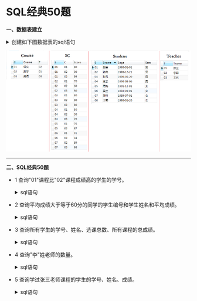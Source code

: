 # SQL经典50题

**一、数据表建立**
    <details>
      <summary>创建如下图数据表的sql语句</summary>

    --创建学生信息表
    CREATE TABLE Student(S varchar(10),Sname varchar(10),Sage datetime,Ssex nvarchar(10));
    --创建课程表
    CREATE TABLE Course(C varchar(10),Cname varchar(10),T varchar(10));
    --创建老师表
    CREATE TABLE Teacher(T varchar(10),Tname varchar(10));
    --创建成绩表
    CREATE TABLE SC(S varchar(10),C varchar(10),Score decimal(18,1));
    
    --添加学生
    INSERT INTO Student VALUES('01' , '赵雷' , '1990-01-01' , '男');
    INSERT INTO Student VALUES('02' , '钱电' , '1990-12-21' , '男');
    INSERT INTO Student VALUES('03' , '孙风' , '1990-05-20' , '男');
    INSERT INTO Student VALUES('04' , '李云' , '1990-08-06' , '男');
    INSERT INTO Student VALUES('05' , '周梅' , '1991-12-01' , '女');
    INSERT INTO Student VALUES('06' , '吴兰' , '1992-03-01' , '女');
    INSERT INTO Student VALUES('07' , '郑竹' , '1989-07-01' , '女');
    INSERT INTO Student VALUES('08' , '王菊' , '1990-01-20' , '女');
    --添加课程
    INSERT INTO Course VALUES('01' , '语文' , '02');
    INSERT INTO Course VALUES('02' , '数学' , '01');
    INSERT INTO Course VALUES('03' , '英语' , '03');
    --添加老师信息
    INSERT INTO Teacher VALUES('01' , '张三');
    INSERT INTO Teacher VALUES('02' , '李四');
    INSERT INTO Teacher VALUES('03' , '王五');
    --添加成绩
    INSERT INTO SC VALUES('01' , '01' , 80);
    INSERT INTO SC VALUES('01' , '02' , 90);
    INSERT INTO SC VALUES('01' , '03' , 99);
    INSERT INTO SC VALUES('02' , '01' , 70);
    INSERT INTO SC VALUES('02' , '02' , 60);
    INSERT INTO SC VALUES('02' , '03' , 80);
    INSERT INTO SC VALUES('03' , '01' , 80);
    INSERT INTO SC VALUES('03' , '02' , 80);
    INSERT INTO SC VALUES('03' , '03' , 80);
    INSERT INTO SC VALUES('04' , '01' , 50);
    INSERT INTO SC VALUES('04' , '02' , 30);
    INSERT INTO SC VALUES('04' , '03' , 20);
    INSERT INTO SC VALUES('05' , '01' , 76);
    INSERT INTO SC VALUES('05' , '02' , 87);
    INSERT INTO SC VALUES('06' , '01' , 31);
    INSERT INTO SC VALUES('06' , '03' , 34);
    INSERT INTO SC VALUES('07' , '02' , 89);
    INSERT INTO SC VALUES('07' , '03' , 98);
</details>

   ![image](https://github.com/Anfany/Study-Tips-for-Other-Language/blob/master/SQL/sql_50.png)

---

**二、SQL经典50题**

   + 1 查询"01"课程比"02"课程成绩高的学生的学号。
       <details>
          <summary>sql语句</summary>
     
          --查询"01"课程比"02"课程成绩高的学生的学号

          SELECT a.S 学号
          FROM
              (SELECT SC.S, SC.Score FROM SC WHERE SC.C = '01') a, --查询有01课程成绩的学生的学号和对应的成绩
              (SELECT SC.S, SC.Score FROM SC WHERE SC.C = '02') b  --查询有02课程成绩的学生的学号和对应的成绩
          WHERE 
          a.S = b.S AND a.Score > b.Score --学号相同，成绩对比
            
      </details>
      
 
   + 2 查询平均成绩大于等于60分的同学的学生编号和学生姓名和平均成绩。
       <details>
          <summary>sql语句</summary>
     
          --查询平均成绩不低于60分的同学的学生编号和学生姓名和平均成绩

          SELECT b.S 学号, a.Sname 姓名, b.avgnum 平均成绩
          FROM
              (SELECT d.S, round(avg(d.Score), 1) avgnum 
              FROM SC d 
              GROUP BY d.s 
              HAVING avgnum >= 60) b, Student a --选择平均成绩不低于60分的学生的学号，以及平均成绩
          where b.S = a.S  
      </details>     
   
   + 3 查询所有学生的学号、姓名、选课总数、所有课程的总成绩。
       <details>
          <summary>sql语句</summary>
     
          --查询所有学生的学号、姓名、选课总数、所有课程的总成绩

          SELECT b.S 学号, d.Sname 姓名, b.zongshu 选课总数, b.chengji 总成绩
          FROM
              (SELECT a.S, count(*) zongshu, sum(a.Score) chengji
               FROM SC a 
               GROUP BY a.S) b, Student d  --和题2相似
          WHERE b.S = d.S 
      </details>   
      
   + 4 查询"李"姓老师的数量。
       <details>
          <summary>sql语句</summary>
     
          --查询李姓老师的数量

          SELECT count(*) 数量
          FROM Teacher t
          WHERE t.Tname LIKE '李%' -- like的用法
      </details>   
            
   + 5 查询学过张三老师课程的学生的学号、姓名、成绩。
       <details>
          <summary>sql语句</summary>
     
          --查询学过张三老师课程的学生的学号、姓名、成绩

          --通过表Teacher获得"张三"老师的编号
          --结合表Course获得对应的课程号
          --结合表SC获得学生的学号，成绩
          --根据表Student获得结果
          SELECT d.S 学号, f.Sname 姓名, d.Score 成绩
          FROM
             (SELECT s.S, h.Tname, s.Score 
             FROM
             SC s
             LEFT JOIN
                   (SELECT c.C, t.Tname 
                   FROM Course c
                   LEFT JOIN Teacher t
                  ON c.T = t.T) h
             ON s.C = h.C 
             WHERE h.Tname = '张三') d,
             Student f
         WHERE d.S = f.S

      </details>        
